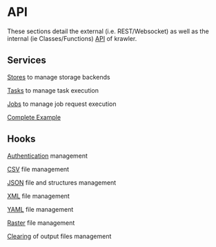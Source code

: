 # API

These sections detail the external (i.e. REST/Websocket) as well as the internal (ie Classes/Functions) [API](https://en.wikipedia.org/wiki/Application_programming_interface) of krawler.

## Services

[Stores](./SERVICES.MD#stores) to manage storage backends

[Tasks](./SERVICES.MD#tasks) to manage task execution

[Jobs](./SERVICES.MD#jobs) to manage job request execution

[Complete Example](./SERVICES.MD#complete-example)

## Hooks

[Authentication](./HOOKS.MD#authentication) management

[CSV](./HOOKS.MD#csv) file management

[JSON](./HOOKS.MD#json) file and structures management

[XML](./HOOKS.MD#xml) file management

[YAML](./HOOKS.MD#yaml) file management

[Raster](./HOOKS.MD#raster) file management

[Clearing](./HOOKS.MD#clearing) of output files management
